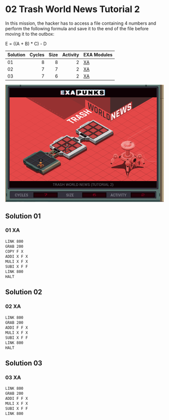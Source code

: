 # 02 Trash World News Tutorial 2

In this mission, the hacker has to access a file containing 4 numbers and perform the following formula and save it to the end of the file before moving it to the outbox:

E = ((A + B) * C) - D

| Solution | Cycles | Size | Activity | EXA Modules|
|:---------|-------:|-----:|---------:|------------|
| 01       |      8 |    8 |        2 | [XA](#01-xa) |
| 02       |      7 |    7 |        2 | [XA](#02-xa) |
| 03       |      7 |    6 |        2 | [XA](#03-xa) |

![Solution 03](EXAPUNKS%20-%20TRASH%20WORLD%20NEWS.gif "Solution 03")

## Solution 01

### 01 XA
```
LINK 800
GRAB 200
COPY F X
ADDI X F X
MULI X F X
SUBI X F F
LINK 800
HALT
```

## Solution 02

### 02 XA
```
LINK 800
GRAB 200
ADDI F F X
MULI X F X
SUBI X F F
LINK 800
HALT
```

## Solution 03

### 03 XA
```
LINK 800
GRAB 200
ADDI F F X
MULI X F X
SUBI X F F
LINK 800
```